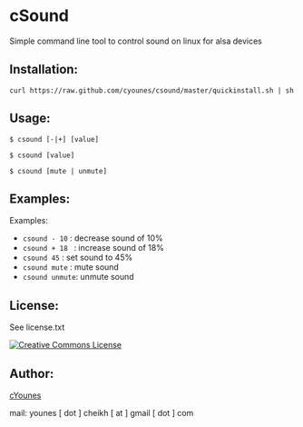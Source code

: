 
cSound
======

Simple command line tool to control sound on linux for alsa devices

## Installation:

```
curl https://raw.github.com/cyounes/csound/master/quickinstall.sh | sh 
```

## Usage: 
```
$ csound [-|+] [value]
```
```
$ csound [value] 
```
```
$ csound [mute | unmute]
```

## Examples:
Examples: 
+ `csound - 10`  : decrease sound of 10% 
+ `csound + 18 ` : increase sound of 18% 
+ `csound 45`    : set sound to 45% 
+ `csound mute`  : mute sound 
+ `csound unmute`: unmute sound

## License: 
See license.txt

<a rel="license"
href="http://creativecommons.org/licenses/by-nc-sa/3.0/fr/deed.us"><img
alt="Creative Commons License" style="border-width:0"
src="http://i.creativecommons.org/l/by-nc-sa/3.0/fr/88x31.png" /></a>

## Author:

[cYounes](http://cyounes.com) 

mail: younes [ dot ] cheikh [ at ] gmail [ dot ] com 


